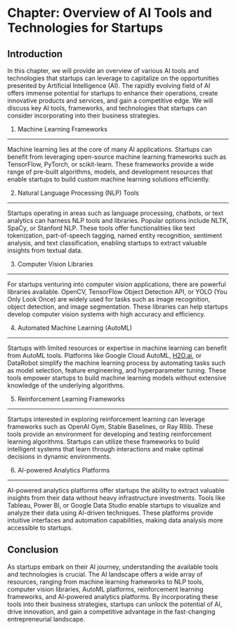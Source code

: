 Chapter: Overview of AI Tools and Technologies for Startups
===========================================================

Introduction
------------

In this chapter, we will provide an overview of various AI tools and technologies that startups can leverage to capitalize on the opportunities presented by Artificial Intelligence (AI). The rapidly evolving field of AI offers immense potential for startups to enhance their operations, create innovative products and services, and gain a competitive edge. We will discuss key AI tools, frameworks, and technologies that startups can consider incorporating into their business strategies.

1. Machine Learning Frameworks
------------------------------

Machine learning lies at the core of many AI applications. Startups can benefit from leveraging open-source machine learning frameworks such as TensorFlow, PyTorch, or scikit-learn. These frameworks provide a wide range of pre-built algorithms, models, and development resources that enable startups to build custom machine learning solutions efficiently.

2. Natural Language Processing (NLP) Tools
------------------------------------------

Startups operating in areas such as language processing, chatbots, or text analytics can harness NLP tools and libraries. Popular options include NLTK, SpaCy, or Stanford NLP. These tools offer functionalities like text tokenization, part-of-speech tagging, named entity recognition, sentiment analysis, and text classification, enabling startups to extract valuable insights from textual data.

3. Computer Vision Libraries
----------------------------

For startups venturing into computer vision applications, there are powerful libraries available. OpenCV, TensorFlow Object Detection API, or YOLO (You Only Look Once) are widely used for tasks such as image recognition, object detection, and image segmentation. These libraries can help startups develop computer vision systems with high accuracy and efficiency.

4. Automated Machine Learning (AutoML)
--------------------------------------

Startups with limited resources or expertise in machine learning can benefit from AutoML tools. Platforms like Google Cloud AutoML, [H2O.ai](http://H2O.ai), or DataRobot simplify the machine learning process by automating tasks such as model selection, feature engineering, and hyperparameter tuning. These tools empower startups to build machine learning models without extensive knowledge of the underlying algorithms.

5. Reinforcement Learning Frameworks
------------------------------------

Startups interested in exploring reinforcement learning can leverage frameworks such as OpenAI Gym, Stable Baselines, or Ray Rllib. These tools provide an environment for developing and testing reinforcement learning algorithms. Startups can utilize these frameworks to build intelligent systems that learn through interactions and make optimal decisions in dynamic environments.

6. AI-powered Analytics Platforms
---------------------------------

AI-powered analytics platforms offer startups the ability to extract valuable insights from their data without heavy infrastructure investments. Tools like Tableau, Power BI, or Google Data Studio enable startups to visualize and analyze their data using AI-driven techniques. These platforms provide intuitive interfaces and automation capabilities, making data analysis more accessible to startups.

Conclusion
----------

As startups embark on their AI journey, understanding the available tools and technologies is crucial. The AI landscape offers a wide array of resources, ranging from machine learning frameworks to NLP tools, computer vision libraries, AutoML platforms, reinforcement learning frameworks, and AI-powered analytics platforms. By incorporating these tools into their business strategies, startups can unlock the potential of AI, drive innovation, and gain a competitive advantage in the fast-changing entrepreneurial landscape.
